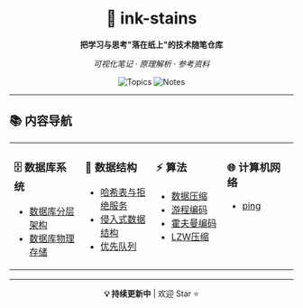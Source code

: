 ﻿<div align="center">

# 📝 ink-stains

**把学习与思考"落在纸上"的技术随笔仓库**

*可视化笔记 · 原理解析 · 参考资料*

![Topics](https://img.shields.io/badge/Topics-4-blue?style=flat-square)
![Notes](https://img.shields.io/badge/Notes-11-green?style=flat-square)

</div>

---

## 📚 内容导航

<table>
<tr>
<td width="25%" valign="top">

### 🗄️ 数据库系统
- [数据库分层架构](数据库系统/数据库分层架构.md)
- [数据库物理存储](数据库系统/数据库物理存储.md)

</td>
<td width="25%" valign="top">

### 🧩 数据结构
- [哈希表与拒绝服务](数据结构/哈希表与拒绝服务.md)
- [侵入式数据结构](数据结构/侵入式数据结构.md)
- [优先队列](数据结构/优先队列.md)

</td>
<td width="25%" valign="top">

### ⚡ 算法
- [数据压缩](算法/数据压缩.md)
- [游程编码](算法/游程编码.md)
- [霍夫曼编码](算法/霍夫曼编码.md)
- [LZW压缩](算法/LZW压缩.md)

</td>
<td width="25%" valign="top">

### 🌐 计算机网络
- [ping](计算机网络/ping.md)

</td>
</tr>
</table>

---

<div align="center">

**💡 持续更新中** | 欢迎 Star ⭐

</div>
